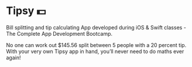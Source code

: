 # Tipsy 💵

Bill splitting and tip calculating App developed during iOS &amp; Swift classes - The Complete App Development Bootcamp.  

No one can work out $145.56 split between 5 people with a 20 percent tip. With your very own Tipsy app in hand, you’ll never need to do maths ever again!
